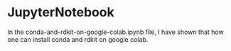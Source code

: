 # JupyterNotebook

In the conda-and-rdkit-on-google-colab.ipynb file, I have shown that how one can install conda and rdkit on google colab.
